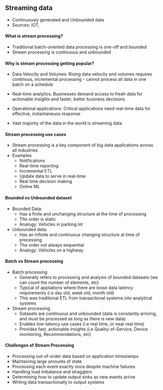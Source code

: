 ## Streaming data
- Continuously generated and Unbounded data
- Sources: IOT,

#### What is stream processing?
- Traditional batch-oriented data processing is one-off and bounded
- Stream processing is continuous and unbounded

#### Why is stream processing getting popular?
- Data Velocity and Volumes: Rising data velocity and volumes requires continous, incremental processing - cannot process all data in one batch on a schedule
- Real-time analytics: Businesses demand access to freah data for actionable insights and faster, better business decisions
- Operational applications: Critical applications need real-time data for effective, instantaneuos response

- Vast majority of the data in the world is streaming data


#### Stream processing use cases
- Stream processing is a key component of big data applications across all industries
- Examples
  - Notifications
  - Real-time reporting
  - Incremental ETL
  - Update data to serve in real-time
  - Real time decision making
  - Online ML

#### Bounded vs Unbounded dataset
- Bounded Data:
  - Has a finite and unchanging structure at the time of processing
  - The order is static
  - Analogy: Vehicles in parking lot
- Unbounded data:
  - Has an infinite and continuous changing structure at time of processing
  - The order not always sequential
  - Analogy: Vehicles on a highway
 
#### Batch vs Stream processing
- Batch processing
  - Generally refers to processing and analysis of bounded datasets (we can count the number of elements, etc)
  - Typical of appliations where there are loose data latency requirements (i.e day old, week old, month old)
  - This was traditional ETL from transactional systems into analytical systems
- Stream processing
  - Datasets are continuous and unbounded (data is constantly arriving, and must be processed as long as there is new data)
  - Enables low-latency use cases (i.e real time, or near real time)
  - Provides fast, actionable insights (i.e Quality-of-Service, Device monitoring, Recommendations, etc)


#### Challenges of Stream Processing
- Processing out-of-order data based on application timestamps
- Maintaining large amounts of state
- Processing each event exactly once despite machine failures
- Handling load imbalance and stragglers
- Determining how to update output sinks as new events arrive
- Writing data transactionally to output systems





